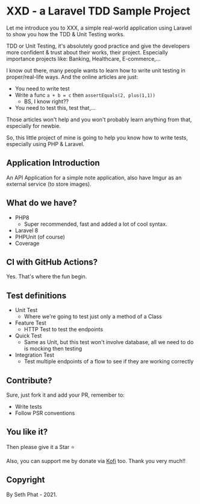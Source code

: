 # XXD - a Laravel TDD Sample Project

Let me introduce you to XXX, a simple real-world application using Laravel to show you
how the TDD & Unit Testing works.

TDD or Unit Testing, it's absolutely good practice and give the developers more confident & trust about their works, their project. Especially importance projects like:
Banking, Healthcare, E-commerce,...

I know out there, many people wants to learn how to write unit testing in proper/real-life ways. And the online articles are just:

- You need to write test
- Write a func `a + b = c` then `assertEquals(2, plus(1,1))`
    - BS, I know right??
- You need to test this, test that,...

Those articles won't help and you won't probably learn anything from that, especially for newbie.

So, this little project of mine is going to help you know how to write tests, especially using PHP & Laravel.

## Application Introduction
An API Application for a simple note application, also have Imgur as an external service (to store images).

## What do we have?
- PHP8
  - Super recommended, fast and added a lot of cool syntax.
- Laravel 8
- PHPUnit (of course)
- Coverage

## CI with GitHub Actions?
Yes. That's where the fun begin.

## Test definitions
- Unit Test
  - Where we're going to test just only a method of a Class
- Feature Test
  - HTTP Test to test the endpoints
- Quick Test
  - Same as Unit, but this test won't involve database, all we need to do is mocking then testing
- Integration Test
  - Test multiple endpoints of a flow to see if they are working correctly

## Contribute?
Sure, just fork it and add your PR, remember to:

- Write tests
- Follow PSR conventions

## You like it?

Then please give it a Star ⭐

Also, you can support me by donate via [Kofi](https://ko-fi.com/sethphat) too. Thank you very much!!

## Copyright
By Seth Phat - 2021.
